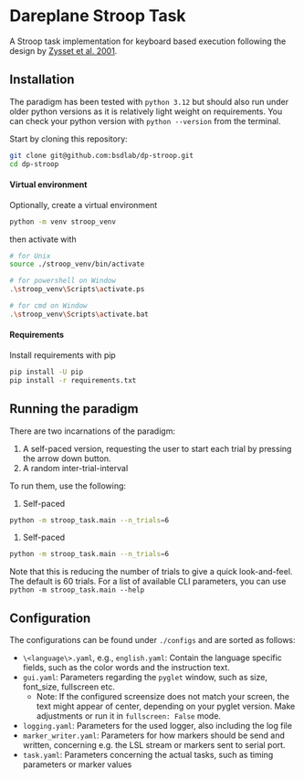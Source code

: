 # Dareplane Stroop Task

A Stroop task implementation for keyboard based execution following the design by [Zysset et al. 2001](https://www.sciencedirect.com/science/article/abs/pii/S1053811900906657).

## Installation

The paradigm has been tested with `python 3.12` but should also run under older python versions as it is relatively light weight on requirements.
You can check your python version with `python --version` from the terminal.

Start by cloning this repository:

```bash
git clone git@github.com:bsdlab/dp-stroop.git
cd dp-stroop
```

#### Virtual environment

Optionally, create a virtual environment

```bash
python -m venv stroop_venv
```

then activate with

```bash
# for Unix
source ./stroop_venv/bin/activate

# for powershell on Window
.\stroop_venv\Scripts\activate.ps

# for cmd on Window
.\stroop_venv\Scripts\activate.bat

```

#### Requirements

Install requirements with pip

```bash
pip install -U pip
pip install -r requirements.txt
```

## Running the paradigm

There are two incarnations of the paradigm:

1.  A self-paced version, requesting the user to start each trial by pressing the arrow down button.
1.  A random inter-trial-interval

To run them, use the following:

1. Self-paced

```bash
python -m stroop_task.main --n_trials=6
```

1. Self-paced

```bash
python -m stroop_task.main --n_trials=6
```

Note that this is reducing the number of trials to give a quick look-and-feel. The default is 60 trials.
For a list of available CLI parameters, you can use `python -m stroop_task.main --help`

## Configuration

The configurations can be found under `./configs` and are sorted as follows:

- `\<language\>.yaml`, e.g., `english.yaml`: Contain the language specific fields, such as the color words and the instruction text.
- `gui.yaml`: Parameters regarding the `pyglet` window, such as size, font_size, fullscreen etc.
  - Note: If the configured screensize does not match your screen, the text might appear of center, depending on your pyglet version. Make adjustments or run it in `fullscreen: False` mode.
- `logging.yaml`: Parameters for the used logger, also including the log file
- `marker_writer.yaml`: Parameters for how markers should be send and written, concerning e.g. the LSL stream or markers sent to serial port.
- `task.yaml`: Parameters concerning the actual tasks, such as timing parameters or marker values

<!-- ## Starting the Dareplane server -->
<!---->
<!-- To start the server standalone (not from within a [`control_room`](https://github.com/bsdlab/dp-control-room)), use: -->
<!---->
<!-- ```bash -->
<!-- python -m api.server -->
<!-- ``` -->
<!---->
<!-- Then you should be able to connect via `telnet` on `127.0.0.1 8080` for testing purposes. -->
<!---->
